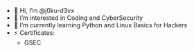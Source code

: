 - 👋 Hi, I’m @j0ku-d3vx
- 👀 I’m interested in Coding and CyberSecurity
- 🌱 I’m currently learning Python and Linux Basics for Hackers
- ⚡ Certificates:
  - GSEC

<!---
j0ku-d3vx/j0ku-d3vx is a ✨ special ✨ repository because its `README.md` (this file) appears on your GitHub profile.
You can click the Preview link to take a look at your changes.
--->
